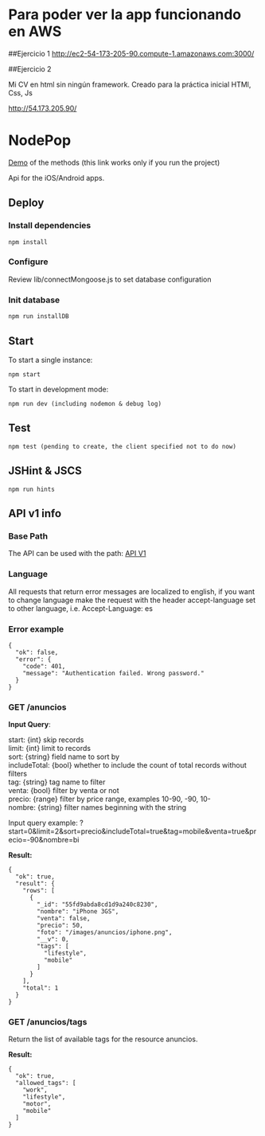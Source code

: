 
# Para poder ver la app funcionando en AWS

##Ejercicio 1
http://ec2-54-173-205-90.compute-1.amazonaws.com:3000/

##Ejercicio 2

Mi CV en html sin ningún framework. Creado para la práctica inicial HTMl, Css, Js

http://54.173.205.90/



# NodePop

[Demo](/anuncios) of the methods (this link works only if you run the project)

Api for the iOS/Android apps.

## Deploy

### Install dependencies  
    
    npm install

### Configure  

Review lib/connectMongoose.js to set database configuration

### Init database

    npm run installDB

## Start

To start a single instance:
    
    npm start

To start in development mode:

    npm run dev (including nodemon & debug log)

## Test

    npm test (pending to create, the client specified not to do now)

## JSHint & JSCS

    npm run hints

## API v1 info


### Base Path

The API can be used with the path: 
[API V1](/apiv1/anuncios)

### Language

All requests that return error messages are localized to english, if you want to 
change language make the request with the header accept-language set to other language, 
i.e. Accept-Language: es 

### Error example

    {
      "ok": false,
      "error": {
        "code": 401,
        "message": "Authentication failed. Wrong password."
      }
    }

### GET /anuncios

**Input Query**: 

start: {int} skip records  
limit: {int} limit to records  
sort: {string} field name to sort by  
includeTotal: {bool} whether to include the count of total records without filters  
tag: {string} tag name to filter  
venta: {bool} filter by venta or not  
precio: {range} filter by price range, examples 10-90, -90, 10-   
nombre: {string} filter names beginning with the string  

Input query example: ?start=0&limit=2&sort=precio&includeTotal=true&tag=mobile&venta=true&precio=-90&nombre=bi

**Result:** 

    {
      "ok": true,
      "result": {
        "rows": [
          {
            "_id": "55fd9abda8cd1d9a240c8230",
            "nombre": "iPhone 3GS",
            "venta": false,
            "precio": 50,
            "foto": "/images/anuncios/iphone.png",
            "__v": 0,
            "tags": [
              "lifestyle",
              "mobile"
            ]
          }
        ],
        "total": 1
      }
    }


### GET /anuncios/tags

Return the list of available tags for the resource anuncios.

**Result:** 

    {
      "ok": true,
      "allowed_tags": [
        "work",
        "lifestyle",
        "motor",
        "mobile"
      ]
    }
